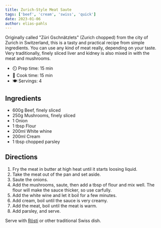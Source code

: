```yaml
---
title: Zurich-Style Meat Saute
tags: ['beef', 'cream', 'swiss', 'quick']
date: 2023-01-06
author: elias-pahls
---
```


Originally called  "Züri Gschnätzlets" (Zurich chopped) from the city of Zurich
in Switzerland, this is a tasty and practical recipe from simple ingredients.
You can use any kind of meat really, depending on your taste. Very
traditionally, finely sliced liver and kidney is also mixed in with the meat
and mushrooms.

- ⏲️ Prep time: 15 min
- 🍳 Cook time: 15 min
- 🍽️ Servings: 4

## Ingredients


- 600g	Beef, finely sliced
- 250g	Mushrooms, finely sliced
- 1	Onion
- 1 tbsp Flour
- 200ml	White whine
- 200ml Cream
- 1 tbsp chopped parsley

## Directions

1. Fry the meat in butter at high heat until it starts loosing liquid.
2. Take the meat out of the pan and set aside.
3. Saute the onions.
4. Add the mushrooms, saute, then add a tbsp of flour and mix well. The flour
   will make the sauce thicker, so use carfully.
5. Add the white wine and let it boil for a few minutes.
6. Add cream, boil until the sauce is very creamy.
7. Add the meat, boil until the meat is warm.
8. Add parsley, and serve.

Serve with [Rösti](/recipe/roesti) or other traditional Swiss dish.
